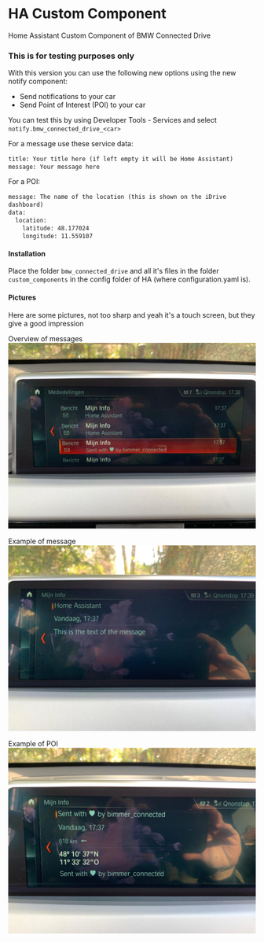 # HA Custom Component
Home Assistant Custom Component of BMW Connected Drive

### This is for testing purposes only
With this version you can use the following new options using the new notify component:
* Send notifications to your car
* Send Point of Interest (POI) to your car

You can test this by using Developer Tools - Services and select `notify.bmw_connected_drive_<car>`

For a message use these service data:
```
title: Your title here (if left empty it will be Home Assistant)
message: Your message here
```

For a POI:
```
message: The name of the location (this is shown on the iDrive dashboard)
data:
  location:
    latitude: 48.177024
    longitude: 11.559107
```

#### Installation
Place the folder `bmw_connected_drive` and all it's files in the folder `custom_components` in the config folder of HA (where configuration.yaml is).

#### Pictures
Here are some pictures, not too sharp and yeah it's a touch screen, but they give a good impression

Overview of messages
![Example 1](/pictures/example_1.jpg)

Example of message
![Example 2](/pictures/example_2.jpg)

Example of POI
![Example 3](/pictures/example_3.jpg)
